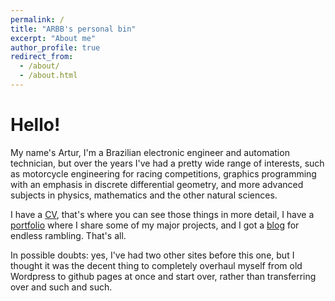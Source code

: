 ```yaml
---
permalink: /
title: "ARBB's personal bin"
excerpt: "About me"
author_profile: true
redirect_from: 
  - /about/
  - /about.html
---
```


Hello!
=======

My name's Artur, I'm a Brazilian electronic engineer and automation technician, but over the years
I've had a pretty wide range of interests, such as motorcycle engineering
for racing competitions, graphics programming with an emphasis
in discrete differential geometry, and more advanced subjects in physics,
mathematics and the other natural sciences.

I have a [CV](https://ar0e.github.io/files/CV1.pdf), that's where you can see those things in more detail,
I have a [portfolio](https://ar0e.github.io/portfolio/) where I share some of my major projects, and 
I got a [blog](https://ar0e.github.io/year-archive/) for endless rambling. That's all.

In possible doubts: yes, I've had two other sites before this one, but I thought it was the decent thing
to completely overhaul myself from old Wordpress to github pages at once and start over, rather
than transferring over and such and such.
